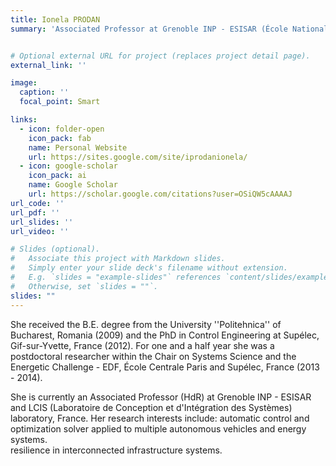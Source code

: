 ```yaml
---
title: Ionela PRODAN
summary: 'Associated Professor at Grenoble INP - ESISAR (École Nationale Supérieure en Systèmes Avancés et Réseaux) & LCIS laboratory, France'


# Optional external URL for project (replaces project detail page).
external_link: ''

image:
  caption: ''
  focal_point: Smart

links:
  - icon: folder-open
    icon_pack: fab
    name: Personal Website
    url: https://sites.google.com/site/iprodanionela/
  - icon: google-scholar
    icon_pack: ai
    name: Google Scholar
    url: https://scholar.google.com/citations?user=OSiQW5cAAAAJ
url_code: ''
url_pdf: ''
url_slides: ''
url_video: ''

# Slides (optional).
#   Associate this project with Markdown slides.
#   Simply enter your slide deck's filename without extension.
#   E.g. `slides = "example-slides"` references `content/slides/example-slides.md`.
#   Otherwise, set `slides = ""`.
slides: ""
---
```


She received the B.E. degree from the University ''Politehnica''  of Bucharest, Romania (2009) and the PhD in Control Engineering at Supélec, Gif-sur-Yvette, France (2012). 
For one and a half year she was a postdoctoral researcher within the Chair on Systems Science and the Energetic Challenge - EDF, École Centrale Paris and Supélec, France (2013 - 2014). 

She is currently an Associated Professor (HdR) at Grenoble INP - ESISAR and LCIS (Laboratoire de Conception et d'Intégration des Systèmes) laboratory, France.
Her research interests include: automatic control and optimization solver applied to multiple autonomous vehicles and energy systems.     
resilience in interconnected infrastructure systems.
